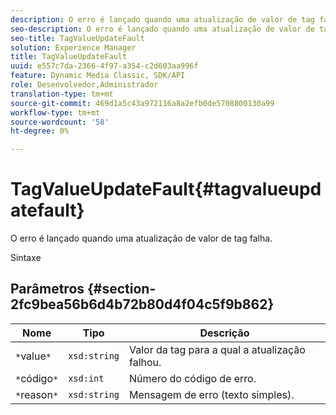 ```yaml
---
description: O erro é lançado quando uma atualização de valor de tag falha.
seo-description: O erro é lançado quando uma atualização de valor de tag falha.
seo-title: TagValueUpdateFault
solution: Experience Manager
title: TagValueUpdateFault
uuid: e557c7da-2366-4f97-a354-c2d603aa996f
feature: Dynamic Media Classic, SDK/API
role: Desenvolvedor,Administrador
translation-type: tm+mt
source-git-commit: 469d1a5c43a972116a8a2efb0de5708800130a99
workflow-type: tm+mt
source-wordcount: '58'
ht-degree: 0%

---
```



# TagValueUpdateFault{#tagvalueupdatefault}

O erro é lançado quando uma atualização de valor de tag falha.

Sintaxe

## Parâmetros {#section-2fc9bea56b6d4b72b80d4f04c5f9b862}

| Nome | Tipo | Descrição |
|---|---|---|
| `*`value`*` | `xsd:string` | Valor da tag para a qual a atualização falhou. |
| `*`código`*` | `xsd:int` | Número do código de erro. |
| `*`reason`*` | `xsd:string` | Mensagem de erro (texto simples). |

